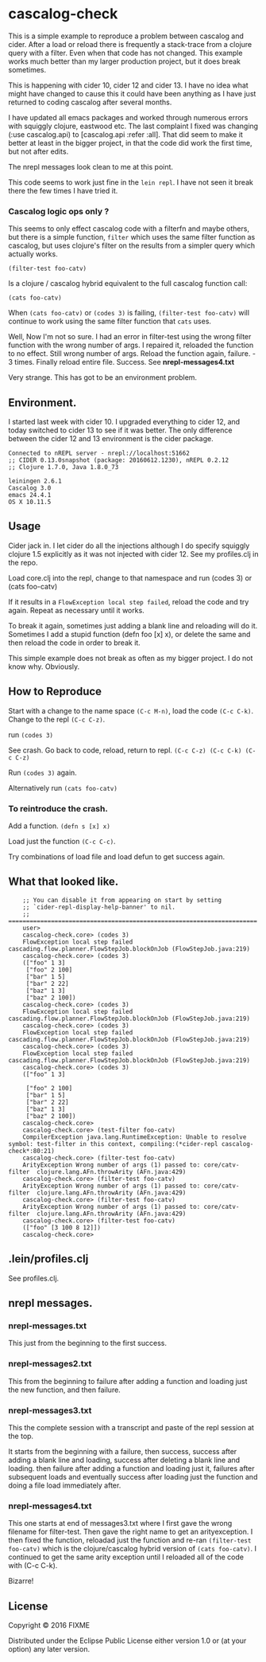 # cascalog-check

This is a simple example to reproduce a problem between cascalog and
cider.  After a load or reload there is frequently a stack-trace
from a clojure query with a filter. Even when that code has not changed.
This example works much better than my larger production project, but
it does break sometimes. 

This is happening with cider 10, cider 12 and cider 13. I have no idea
what might have changed to cause this it could have been anything as I
have just returned to coding cascalog after several months.

I have updated all emacs packages and worked through numerous errors 
with squiggly clojure, eastwood etc. The last complaint I fixed was
changing (:use cascalog.api)  to [cascalog.api :refer :all].
That did seem to make it better at least in the bigger project, in
that the code did work the first time, but not after edits.

The nrepl messages look clean to me at this point.

This code seems to work just fine in the `lein repl`.  I have
not seen it break there the few times I have tried it.

### Cascalog logic ops only ?

This seems to only effect cascalog code with a filterfn and maybe others,
but there is a simple function, `filter` which uses the same filter function as cascalog, but uses clojure's filter on the results from a simpler
query which actually works.

```(filter-test foo-catv)```

Is a clojure / cascalog hybrid equivalent to the full cascalog
function call:

```(cats foo-catv)```

When `(cats foo-catv)` or `(codes 3)` is failing, `(filter-test foo-catv)` 
will continue to work using the same filter function that `cats` uses.

Well, Now I'm not so sure. I had an error in filter-test using the wrong filter function with the wrong number of args.  I repaired it, reloaded the function to no effect. Still wrong number of args.  Reload the function again, failure.  - 3 times. Finally reload entire file.  Success.
See **nrepl-messages4.txt**

Very strange. This has got to be an environment problem.

## Environment.

I started last week with cider 10. I upgraded everything to cider 12,
and today switched to cider 13 to see if it was better. The only difference
between the cider 12 and 13 environment is the cider package.

    Connected to nREPL server - nrepl://localhost:51662
    ;; CIDER 0.13.0snapshot (package: 20160612.1230), nREPL 0.2.12
    ;; Clojure 1.7.0, Java 1.8.0_73
    
    leiningen 2.6.1
    Cascalog 3.0
    emacs 24.4.1
    OS X 10.11.5
    

## Usage

Cider jack in.  I let cider do all the injections although I do
specify squiggly clojure 1.5 explicitly as it was not injected with
cider 12.  See my profiles.clj in the repo.

Load core.clj into the repl, change to that namespace and run
(codes 3)  or (cats foo-catv)

If it results in a `FlowException local step failed`,  reload
the code and try again. Repeat as necessary until it works.

To break it again, sometimes just adding a blank line and reloading will
do it.  Sometimes I add a stupid function (defn foo [x] x), or delete
the same and then reload the code in order to break it.

This simple example does not break as often as my bigger project. I do
not know why. Obviously.

## How to Reproduce

Start with a change to the name space `(C-c M-n)`, load the code `(C-c C-k)`. Change to the repl `(C-c C-z)`.  

run `(codes 3)`

See crash.  Go back to code, reload, return to repl.
`(C-c C-z) (C-c C-k) (C-c C-z)`

Run `(codes 3)`  again. 

Alternatively run `(cats foo-catv)` 

### To reintroduce the crash.

Add a function.  ```(defn s [x] x)```

Load just the function `(C-c C-c)`.

Try combinations of load file and load defun to get success again.

## What that looked like.

```
    ;; You can disable it from appearing on start by setting
    ;; `cider-repl-display-help-banner' to nil.
    ;; ======================================================================
    user> 
    cascalog-check.core> (codes 3)
    FlowException local step failed  cascading.flow.planner.FlowStepJob.blockOnJob (FlowStepJob.java:219)
    cascalog-check.core> (codes 3)
    (["foo" 1 3]
     ["foo" 2 100]
     ["bar" 1 5]
     ["bar" 2 22]
     ["baz" 1 3]
     ["baz" 2 100])
    cascalog-check.core> (codes 3)
    FlowException local step failed  cascading.flow.planner.FlowStepJob.blockOnJob (FlowStepJob.java:219)
    cascalog-check.core> (codes 3)
    FlowException local step failed  cascading.flow.planner.FlowStepJob.blockOnJob (FlowStepJob.java:219)
    cascalog-check.core> (codes 3)
    FlowException local step failed  cascading.flow.planner.FlowStepJob.blockOnJob (FlowStepJob.java:219)
    cascalog-check.core> (codes 3)
    (["foo" 1 3]

     ["foo" 2 100]
     ["bar" 1 5]
     ["bar" 2 22]
     ["baz" 1 3]
     ["baz" 2 100])
    cascalog-check.core> 
    cascalog-check.core> (test-filter foo-catv)
    CompilerException java.lang.RuntimeException: Unable to resolve symbol: test-filter in this context, compiling:(*cider-repl cascalog-check*:80:21) 
    cascalog-check.core> (filter-test foo-catv)
    ArityException Wrong number of args (1) passed to: core/catv-filter  clojure.lang.AFn.throwArity (AFn.java:429)
    cascalog-check.core> (filter-test foo-catv)
    ArityException Wrong number of args (1) passed to: core/catv-filter  clojure.lang.AFn.throwArity (AFn.java:429)
    cascalog-check.core> (filter-test foo-catv)
    ArityException Wrong number of args (1) passed to: core/catv-filter  clojure.lang.AFn.throwArity (AFn.java:429)
    cascalog-check.core> (filter-test foo-catv)
    (["foo" [3 100 8 12]])
    cascalog-check.core> 
```

## .lein/profiles.clj

See profiles.clj.

## nrepl messages.

### nrepl-messages.txt
This just from the beginning to the first success.

### nrepl-messages2.txt
This from the beginning to failure after adding a function
and loading just the new function, and then failure.

### nrepl-messages3.txt
This the complete session with a transcript and paste of
the repl session at the top.

It starts from the beginning with a failure, then success, 
success after adding a blank line and loading,
success after deleting a blank line and loading.
then failure after adding a function and loading just it, 
failures after subsequent loads and eventually success after 
loading just the function and doing a file load immediately after.

### nrepl-messages4.txt

This one starts at end of messages3.txt where I first gave the wrong
filename for filter-test.  Then gave the right name to get an arityexception.  I then fixed the function, reloadad just the function and re-ran `(filter-test foo-catv)` which is the clojure/cascalog hybrid version of `(cats foo-catv)`.  I continued to get the same arity exception until I reloaded all of the code with (C-c C-k).


Bizarre!


## License

Copyright © 2016 FIXME

Distributed under the Eclipse Public License either version 1.0 or (at
your option) any later version.
